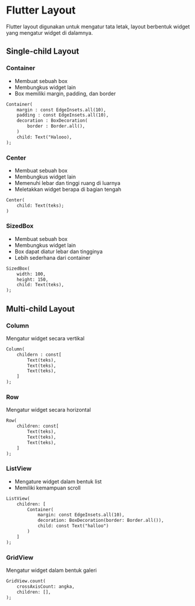 # Flutter Layout 
Flutter layout digunakan untuk mengatur tata letak, layout berbentuk widget yang mengatur widget di dalamnya.

## Single-child Layout
### Container
- Membuat sebuah box
- Membungkus widget lain
- Box memiliki margin, padding, dan border

```markdown
Container(
    margin : const EdgeInsets.all(10),
    padding : const EdgeInsets.all(10),
    decoration : BoxDecoration(
        border : Border.all(),
    )
    child: Text("Halooo),
);
```

### Center
- Membuat sebuah box
- Membungkus widget lain
- Memenuhi lebar dan tinggi ruang di luarnya
- Meletakkan widget berapa di bagian tengah 
```markdown
Center(
    child: Text(teks);
)
```

### SizedBox
- Membuat sebuah box
- Membungkus widget lain
- Box dapat diatur lebar dan tingginya
- Lebih sederhana dari container
```markdown
SizedBox(
    width: 100,
    height: 150,
    child: Text(teks),
);
```

## Multi-child Layout 
### Column
Mengatur widget secara vertikal 
```markdown
Column(
    childern : const[
        Text(teks),
        Text(teks),
        Text(teks),
    ]
);
```

### Row
Mengatur widget secara horizontal
```markdown
Row(
    children: const[
        Text(teks),
        Text(teks),
        Text(teks),
    ]
);
```

### ListView
- Mengature widget dalam bentuk list
- Memiliki kemampuan scroll 
```markdown
ListView(
    children: [
        Container(
            margin: const EdgeInsets.all(10),
            decoration: BoxDecoration(border: Border.all()),
            child: const Text("halloo")
        )
    ]
);
```

### GridView
Mengatur widget dalam bentuk galeri
```markdown
GridView.count(
    crossAxisCount: angka,
    children: [],
);
```

